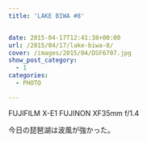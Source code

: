 ```yaml
---
title: 'LAKE BIWA #8'


date: 2015-04-17T12:41:38+00:00
url: /2015/04/17/lake-biwa-8/
cover: /images/2015/04/DSF6707.jpg
show_post_category:
  - 1
categories:
  - PHOTO

---
```

FUJIFILM X-E1 FUJINON XF35mm f/1.4

今日の琵琶湖は波風が強かった。
